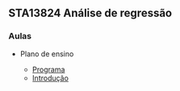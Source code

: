 ## STA13824 Análise de regressão


### Aulas

* Plano de ensino

  - [Programa](https://bit.ly/3vhS3sB)
  - [Introdução](https://bit.ly/3zyTUNc)
